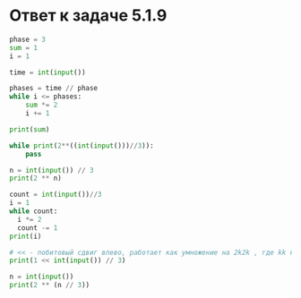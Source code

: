 # Ответ к задаче 5.1.9

```python
phase = 3
sum = 1
i = 1

time = int(input())

phases = time // phase
while i <= phases:
    sum *= 2
    i += 1

print(sum)
```

```python
while print(2**((int(input()))//3)):
    pass
```

```python
n = int(input()) // 3
print(2 ** n)
```

```python
count = int(input())//3
i = 1
while count:
  i *= 2
  count -= 1
print(i)
```

```python
# << - побитовый сдвиг влево, работает как умножение на 2k2k , где kk количество битов (двоичных разрядов) на которые выполняется сдвиг.
print(1 << int(input()) // 3)
```

```python
n = int(input())
print(2 ** (n // 3))
```
